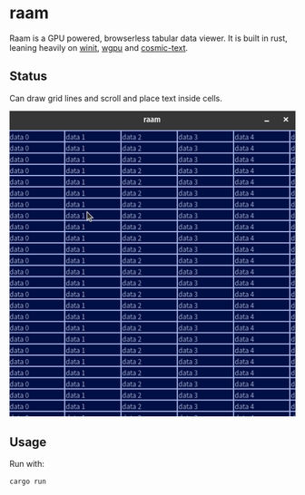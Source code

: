 # raam
Raam is a GPU powered, browserless tabular data viewer.
It is built in rust, leaning heavily on [winit](https://github.com/rust-windowing/winit), [wgpu](https://github.com/gfx-rs/wgpu) and [cosmic-text](https://github.com/pop-os/cosmic-text).

## Status

Can draw grid lines and scroll and place text inside cells.

![](./screencaps/raam_20240307.gif)

## Usage 

Run with:

```sh
cargo run
```
